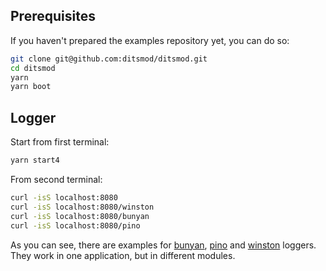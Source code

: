 ## Prerequisites

If you haven't prepared the examples repository yet, you can do so:

```bash
git clone git@github.com:ditsmod/ditsmod.git
cd ditsmod
yarn
yarn boot
```

## Logger

Start from first terminal:

```bash
yarn start4
```

From second terminal:

```bash
curl -isS localhost:8080
curl -isS localhost:8080/winston
curl -isS localhost:8080/bunyan
curl -isS localhost:8080/pino
```

As you can see, there are examples for [bunyan][1], [pino][2] and [winston][3] loggers.
They work in one application, but in different modules.

[1]: https://github.com/trentm/node-bunyan
[2]: https://github.com/pinojs/pino
[3]: https://github.com/winstonjs/winston
